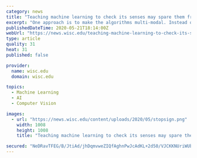 ```yaml
---
category: news
title: "Teaching machine learning to check its senses may spare them from sophisticated attacks"
excerpt: "One approach is to make the algorithms multi-modal. Instead of a self-driving car relying solely on object-recognition to identify a stop sign, it can use other sensors to cross-check results."
publishedDateTime: 2020-05-21T18:14:00Z
webUrl: "https://news.wisc.edu/teaching-machine-learning-to-check-its-senses-may-spare-them-from-sophisticated-attacks/"
type: article
quality: 31
heat: 31
published: false

provider:
  name: wisc.edu
  domain: wisc.edu

topics:
  - Machine Learning
  - AI
  - Computer Vision

images:
  - url: "https://news.wisc.edu/content/uploads/2020/05/stopsign.png"
    width: 1008
    height: 1008
    title: "Teaching machine learning to check its senses may spare them from sophisticated attacks"

secured: "NeDRavTFEG/B/JtiAd/jhDqmvweZIQfAghnPwJcAdKL+2d50/VJCKKNUriWUbbGHmVNQwXqDM4ZF1PVbqyZDkDPbe/oAZcHbNdq0fMYAQ+EWROe9AREenITyKxLzmhXfG4H5KzVxJtqiJIiJwe2yVCVLjxvFXfFIC1O8zcwf1QUetAakj0WR8PF+SPG5k+qSA6S1qEwsXwkBmXzCPHFIit2a1svFJM9yx9REQ1uO/bl3I/Uf+6doT5ixnQcXgAYF+n1QWFDdIc3Eng3AxlV9rnvhGDVl0Lg0mXbwgSFJP02Qd3fL8HizgmbnMBUZOzlb7TxZrzc28RIxnSVNRbD1hBa6I90mVkLPdFjR6tmDohNbmsR/npNUsgVogU9dr2TtRI0Ws6OEILzqN1kCEp2KB4OPbqbYGPfd1yvMl/lAFPkCp1ck9beBSLFFJxmru3lSdCDGjqwcUED48eDKEWOW7o9n5LcG2PvUb2oppgxyqjg=;YsjMdzuJXQfpFOtkH5qABQ=="
---
```


